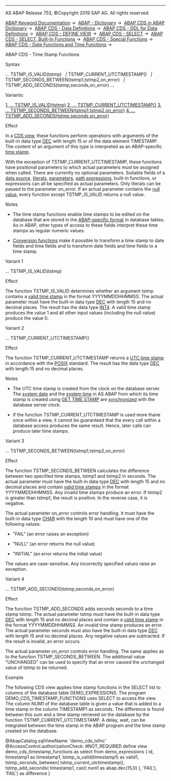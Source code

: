   

* * *

AS ABAP Release 753, ©Copyright 2019 SAP AG. All rights reserved.

[ABAP Keyword Documentation](https://help.sap.com/doc/abapdocu_753_index_htm/7.53/en-US/abenabap.htm) →  [ABAP - Dictionary](https://help.sap.com/doc/abapdocu_753_index_htm/7.53/en-US/abenabap_dictionary.htm) →  [ABAP CDS in ABAP Dictionary](https://help.sap.com/doc/abapdocu_753_index_htm/7.53/en-US/abencds.htm) →  [ABAP CDS - Data Definitions](https://help.sap.com/doc/abapdocu_753_index_htm/7.53/en-US/abenddic_cds_entities.htm) →  [ABAP CDS - DDL for Data Definitions](https://help.sap.com/doc/abapdocu_753_index_htm/7.53/en-US/abencds_f1_ddl_syntax.htm) →  [ABAP CDS - DEFINE VIEW](https://help.sap.com/doc/abapdocu_753_index_htm/7.53/en-US/abencds_f1_define_view.htm) →  [ABAP CDS - SELECT](https://help.sap.com/doc/abapdocu_753_index_htm/7.53/en-US/abencds_f1_select_statement.htm) →  [ABAP CDS - SELECT, Built-In Functions](https://help.sap.com/doc/abapdocu_753_index_htm/7.53/en-US/abencds_f1_builtin_functions.htm) →  [ABAP CDS - Special Functions](https://help.sap.com/doc/abapdocu_753_index_htm/7.53/en-US/abencds_special_functions.htm) →  [ABAP CDS - Date Functions and Time Functions](https://help.sap.com/doc/abapdocu_753_index_htm/7.53/en-US/abencds_f1_date_time_functions.htm) → 

ABAP CDS - Time Stamp Functions

Syntax

... TSTMP\_IS\_VALID(tstmp)
  *|* TSTMP\_CURRENT\_UTCTIMESTAMP()
  *|* TSTMP\_SECONDS\_BETWEEN(tstmp1,tstmp2,on\_error)
  *|* TSTMP\_ADD\_SECONDS(tstmp,seconds,on\_error) ...

Variants:

[1\. ... TSTMP\_IS\_VALID(tstmp)](#!ABAP_VARIANT_1@1@)
[2\. ... TSTMP\_CURRENT\_UTCTIMESTAMP()](#!ABAP_VARIANT_2@2@)
[3\. ... TSTMP\_SECONDS\_BETWEEN(tstmp1,tstmp2,on\_error)](#!ABAP_VARIANT_3@3@)
[4\. ... TSTMP\_ADD\_SECONDS(tstmp,seconds,on\_error)](#!ABAP_VARIANT_4@4@)

Effect

In a [CDS view](https://help.sap.com/doc/abapdocu_753_index_htm/7.53/en-US/abencds_view_glosry.htm "Glossary Entry"), these functions perform operations with arguments of the built-in data type [DEC](https://help.sap.com/doc/abapdocu_753_index_htm/7.53/en-US/abenddic_builtin_types.htm) with length 15 or of the data element TIMESTAMP. The content of an argument of this type is interpreted as an ABAP-specific [time stamp](https://help.sap.com/doc/abapdocu_753_index_htm/7.53/en-US/abentime_stamp_oview.htm).

With the exception of TSTMP\_CURRENT\_UTCTIMESTAMP, these functions have positional parameters to which actual parameters must be assigned when called. There are currently no optional parameters. Suitable fields of a [data source](https://help.sap.com/doc/abapdocu_753_index_htm/7.53/en-US/abencds_f1_data_source.htm), [literals](https://help.sap.com/doc/abapdocu_753_index_htm/7.53/en-US/abencds_f1_literal.htm), [parameters](https://help.sap.com/doc/abapdocu_753_index_htm/7.53/en-US/abencds_f1_parameter.htm), [path expressions](https://help.sap.com/doc/abapdocu_753_index_htm/7.53/en-US/abencds_f1_path_expression.htm), built-in functions, or expressions can all be specified as actual parameters. Only literals can be passed to the parameter on\_error. If an actual parameter contains the [null value](https://help.sap.com/doc/abapdocu_753_index_htm/7.53/en-US/abennull_value_glosry.htm "Glossary Entry"), every function except TSTMP\_IS\_VALID returns a null value.

Notes

-   The time stamp functions enable time stamps to be edited on the database that are stored in the [ABAP-specific format](https://help.sap.com/doc/abapdocu_753_index_htm/7.53/en-US/abentime_stamp_oview.htm) in database tables. As in ABAP, other types of access to these fields interpret these time stamps as regular numeric values.

-   [Conversion functions](https://help.sap.com/doc/abapdocu_753_index_htm/7.53/en-US/abencds_f1_date_time_conversions.htm) make it possible to transform a time stamp to date fields and time fields and to transform date fields and time fields to a time stamp.
    

Variant 1

... TSTMP\_IS\_VALID(tstmp)

Effect

The function TSTMP\_IS\_VALID determines whether an argument tstmp contains a [valid time stamp](https://help.sap.com/doc/abapdocu_753_index_htm/7.53/en-US/abentime_stamp_oview.htm) in the format YYYYMMDDHHMMSS. The actual parameter must have the built-in data type [DEC](https://help.sap.com/doc/abapdocu_753_index_htm/7.53/en-US/abenddic_builtin_types.htm) with length 15 and no decimal places. The result has the data type [INT4](https://help.sap.com/doc/abapdocu_753_index_htm/7.53/en-US/abenddic_builtin_types.htm). A valid time stamp produces the value 1 and all other input values (including the null value) produce the value 0.

Variant 2

... TSTMP\_CURRENT\_UTCTIMESTAMP()

Effect

The function TSTMP\_CURRENT\_UTCTIMESTAMP returns a [UTC time stamp](https://help.sap.com/doc/abapdocu_753_index_htm/7.53/en-US/abenutc_timestamp_glosry.htm "Glossary Entry") in accordance with the [POSIX](https://help.sap.com/doc/abapdocu_753_index_htm/7.53/en-US/abenposix_timestamp_glosry.htm "Glossary Entry") standard. The result has the data type [DEC](https://help.sap.com/doc/abapdocu_753_index_htm/7.53/en-US/abenddic_builtin_types.htm) with length 15 and no decimal places.

Notes

-   The UTC time stamp is created from the clock on the database server. The [system date](https://help.sap.com/doc/abapdocu_753_index_htm/7.53/en-US/abensystem_date_glosry.htm "Glossary Entry") and the [system time](https://help.sap.com/doc/abapdocu_753_index_htm/7.53/en-US/abensystem_time_glosry.htm "Glossary Entry") in AS ABAP from which its time stamp is created using [GET TIME STAMP](https://help.sap.com/doc/abapdocu_753_index_htm/7.53/en-US/abapget_time-stamp.htm) are [synchronized](https://help.sap.com/doc/abapdocu_753_index_htm/7.53/en-US/abensystem_user_time_zones.htm) with the database server clock.

-   If the function TSTMP\_CURRENT\_UTCTIMESTAMP is used more thane once within a view, it cannot be guaranteed that the every call within a database access produces the same result. Hence, later calls can produce later time stamps.
    

Variant 3

... TSTMP\_SECONDS\_BETWEEN(tstmp1,tstmp2,on\_error)

Effect

The function TSTMP\_SECONDS\_BETWEEN calculates the difference between two specified time stamps, tstmp1 and tstmp2 in seconds. The actual parameter must have the built-in data type [DEC](https://help.sap.com/doc/abapdocu_753_index_htm/7.53/en-US/abenddic_builtin_types.htm) with length 15 and no decimal places and contain [valid time stamps](https://help.sap.com/doc/abapdocu_753_index_htm/7.53/en-US/abentime_stamp_oview.htm) in the format YYYYMMDDHHMMSS. Any invalid time stamps produce an error. If tstmp2 is greater than tstmp1, the result is positive. In the reverse case, it is negative.

The actual parameter on\_error controls error handling. It must have the built-in data type [CHAR](https://help.sap.com/doc/abapdocu_753_index_htm/7.53/en-US/abenddic_builtin_types.htm) with the length 10 and must have one of the following values:

-   "FAIL" (an error raises an exception)

-   "NULL" (an error returns the null value)

-   "INITIAL" (an error returns the initial value)

The values are case-sensitive. Any incorrectly specified values raise an exception.

Variant 4

... TSTMP\_ADD\_SECONDS(tstmp,seconds,on\_error)

Effect

The function TSTMP\_ADD\_SECONDS adds seconds seconds to a time stamp tstmp. The actual parameter tstmp must have the built-in data type [DEC](https://help.sap.com/doc/abapdocu_753_index_htm/7.53/en-US/abenddic_builtin_types.htm) with length 15 and no decimal places and contain a [valid time stamp](https://help.sap.com/doc/abapdocu_753_index_htm/7.53/en-US/abentime_stamp_oview.htm) in the format YYYYMMDDHHMMSS. An invalid time stamp produces an error. The actual parameter seconds must also have the built-in data type [DEC](https://help.sap.com/doc/abapdocu_753_index_htm/7.53/en-US/abenddic_builtin_types.htm) with length 15 and no decimal places. Any negative values are subtracted. If the result is invalid, an error occurs.

The actual parameter on\_error controls error handling. The same applies as to the function TSTMP\_SECONDS\_BETWEEN. The additional value "UNCHANGED" can be used to specify that an error caused the unchanged value of tstmp to be returned.

Example

The following CDS view applies time stamp functions in the SELECT list to columns of the database table DEMO\_EXPRESSIONS. The program DEMO\_CDS\_TIMESTAMP\_FUNCTIONS uses SELECT to access the view. The column NUM1 of the database table is given a value that is added to a time stamp in the column TIMESTAMP1 as seconds. The difference is found between this sum and a time stamp retrieved on the database by the function TSTMP\_CURRENT\_UTCTIMESTAMP. A delay, wait, can be integrated between the time stamp in the ABAP program and the time stamp created on the database.

@AbapCatalog.sqlViewName: 'demo\_cds\_tsfnc'
@AccessControl.authorizationCheck: #NOT\_REQUIRED
define view demo\_cds\_timestamp\_functions
as select from
demo\_expressions
{
id,
timestamp1 as timestamp1,
tstmp\_is\_valid(timestamp1) as valid1,
tstmp\_seconds\_between(
tstmp\_current\_utctimestamp(),
tstmp\_add\_seconds(
timestamp1,
cast( num1 as abap.dec(15,0) ),
'FAIL'),
'FAIL') as difference
}